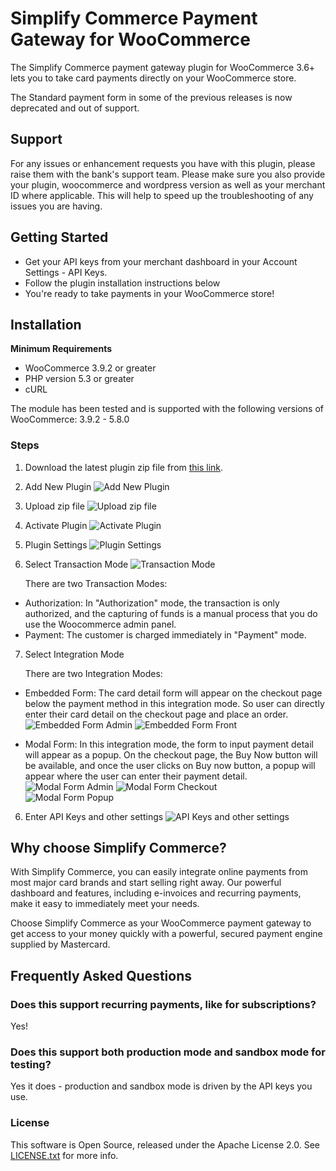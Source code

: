 # Simplify Commerce Payment Gateway for WooCommerce

The Simplify Commerce payment gateway plugin for WooCommerce 3.6+ lets you to take card payments directly on your WooCommerce store.

The Standard payment form in some of the previous releases is now deprecated and out of support.

## Support

For any issues or enhancement requests you have with this plugin, please raise them with the bank's support team. Please make sure you also provide your plugin, woocommerce and wordpress version as well as your merchant ID where applicable. This will help to speed up the troubleshooting of any issues you are having.

## Getting Started 

* Get your API keys from your merchant dashboard in your Account Settings - API Keys.
* Follow the plugin installation instructions below 
* You're ready to take payments in your WooCommerce store!

## Installation

**Minimum Requirements**

* WooCommerce 3.9.2 or greater
* PHP version 5.3 or greater
* cURL

The module has been tested and is supported with the following versions of WooCommerce:
3.9.2 - 5.8.0

### Steps 
1. Download the latest plugin zip file from [this link](https://github.com/simplifycom/woocommerce-simplify-payment-gateway-plugin/releases/latest).

2. Add New Plugin
  ![Add New Plugin](./docs/Wordpress_AddNew_Plugin.png "Add New Plugin") 
   
3. Upload zip file
  ![Upload zip file](./docs/Wordpress_Upload_Plugin.png "Upload zip file")
   
4. Activate Plugin
  ![Activate Plugin](./docs/Wordpress_Activate_Plugin.png "Activate Plugin") 
   
5. Plugin Settings 
  ![Plugin Settings](./docs/pluginsetting.png "Plugin Settings") 

6. Select Transaction Mode
  ![Transaction Mode](./docs/transactionmode.png "Plugin Settings")

    There are two Transaction Modes:
    
  - Authorization: In "Authorization" mode, the transaction is only authorized, and the capturing of funds is a manual process that you do use the Woocommerce admin panel. 
  - Payment: The customer is charged immediately in "Payment" mode.

7. Select Integration Mode

    There are two Integration Modes:

  - Embedded Form: The card detail form will appear on the checkout page below the payment method in this integration mode. So user can directly enter their card detail on the checkout page and place an order. 
  ![Embedded Form Admin](./docs/embeddedformadmin.png "Embedded Form Admin")
  ![Embedded Form Front](./docs/embeddedformfront.png "Embedded Form Front")  

  - Modal Form: In this integration mode, the form to input payment detail will appear as a popup. On the checkout page, the Buy Now button will be available, and once the user clicks on Buy now button, a popup will appear where the user can enter their payment detail.
  ![Modal Form Admin](./docs/modalformadmin.png "Modal Form Admin")
  ![Modal Form Checkout](./docs/modalfrontcheckoutbuynow.png "Modal Form Checkout")  
  ![Modal Form Popup](./docs/modalformfrontpay.png "Modal Form Popup")    

6. Enter API Keys and other settings
  ![API Keys and other settings](./docs/SimplifyCommerce_Plugin_APIKeys.png "API Keys & Other Settings") 
   

## Why choose Simplify Commerce?

With Simplify Commerce, you can easily integrate online payments from most major card brands and start selling right away. Our powerful dashboard and features, including e-invoices and recurring payments, make it easy to immediately meet your needs.

Choose Simplify Commerce as your WooCommerce payment gateway to get access to your money quickly with a powerful, secured payment engine supplied by Mastercard.


## Frequently Asked Questions

### Does this support recurring payments, like for subscriptions?
Yes!

### Does this support both production mode and sandbox mode for testing?
Yes it does - production and sandbox mode is driven by the API keys you use.

### License
This software is Open Source, released under the Apache License 2.0. See [LICENSE.txt](LICENSE.txt) for more info.

